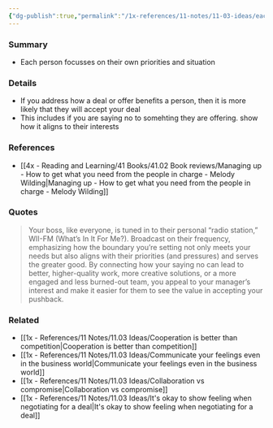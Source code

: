```yaml
---
{"dg-publish":true,"permalink":"/1x-references/11-notes/11-03-ideas/each-person-is-interested-in-their-own-personal-benefit/","title":"Each person is interested in their own personal benefit","created":"2025-09-21T15:52:50.539+03:00","updated":"2025-09-23T08:02:28.798+03:00"}
---
```



### Summary
- Each person focusses on their own priorities and situation

### Details
- If you address how a deal or offer benefits a person, then it is more likely that they will accept your deal
- This includes if you are saying no to somehting they are offering. show how it aligns to their interests

### References
- [[4x - Reading and Learning/41 Books/41.02 Book reviews/Managing up - How to get what you need from the people in charge - Melody Wilding\|Managing up - How to get what you need from the people in charge - Melody Wilding]]

### Quotes
> Your boss, like everyone, is tuned in to their personal “radio station,” WII-FM (What’s In It For Me?). Broadcast on their frequency, emphasizing how the boundary you’re setting not only meets your needs but also aligns with their priorities (and pressures) and serves the greater good. By connecting how your saying no can lead to better, higher-quality work, more creative solutions, or a more engaged and less burned-out team, you appeal to your manager’s interest and make it easier for them to see the value in accepting your pushback.


### Related
- [[1x - References/11 Notes/11.03 Ideas/Cooperation is better than competition\|Cooperation is better than competition]]
- [[1x - References/11 Notes/11.03 Ideas/Communicate your feelings even in the business world\|Communicate your feelings even in the business world]]
- [[1x - References/11 Notes/11.03 Ideas/Collaboration vs compromise\|Collaboration vs compromise]]
- [[1x - References/11 Notes/11.03 Ideas/It's okay to show feeling when negotiating for a deal\|It's okay to show feeling when negotiating for a deal]]